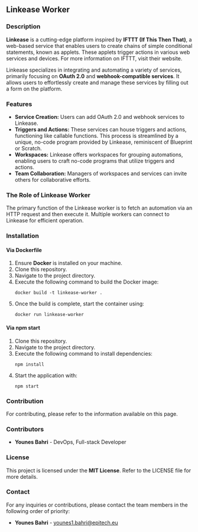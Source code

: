 ## Linkease Worker

### Description
**Linkease** is a cutting-edge platform inspired by **IFTTT (If This Then That)**, a web-based service that enables users to create chains of simple conditional statements, known as applets. These applets trigger actions in various web services and devices. For more information on IFTTT, visit their website.

Linkease specializes in integrating and automating a variety of services, primarily focusing on **OAuth 2.0** and **webhook-compatible services**. It allows users to effortlessly create and manage these services by filling out a form on the platform.

### Features
- **Service Creation:** Users can add OAuth 2.0 and webhook services to Linkease.
- **Triggers and Actions:** These services can house triggers and actions, functioning like callable functions. This process is streamlined by a unique, no-code program provided by Linkease, reminiscent of Blueprint or Scratch.
- **Workspaces:** Linkease offers workspaces for grouping automations, enabling users to craft no-code programs that utilize triggers and actions.
- **Team Collaboration:** Managers of workspaces and services can invite others for collaborative efforts.

### The Role of Linkease Worker
The primary function of the Linkease worker is to fetch an automation via an HTTP request and then execute it. Multiple workers can connect to Linkease for efficient operation.

### Installation
#### Via Dockerfile
1. Ensure **Docker** is installed on your machine.
2. Clone this repository.
3. Navigate to the project directory.
4. Execute the following command to build the Docker image:
   ```
   docker build -t linkease-worker .
   ```
5. Once the build is complete, start the container using:
   ```
   docker run linkease-worker
   ```

#### Via npm start
1. Clone this repository.
2. Navigate to the project directory.
3. Execute the following command to install dependencies:
   ```
   npm install
   ```
4. Start the application with:
   ```
   npm start
   ```

### Contribution
For contributing, please refer to the information available on this page.

### Contributors
- **Younes Bahri** - DevOps, Full-stack Developer

### License
This project is licensed under the **MIT License**. Refer to the LICENSE file for more details.

### Contact
For any inquiries or contributions, please contact the team members in the following order of priority:
- **Younes Bahri** - younes1.bahri@epitech.eu
